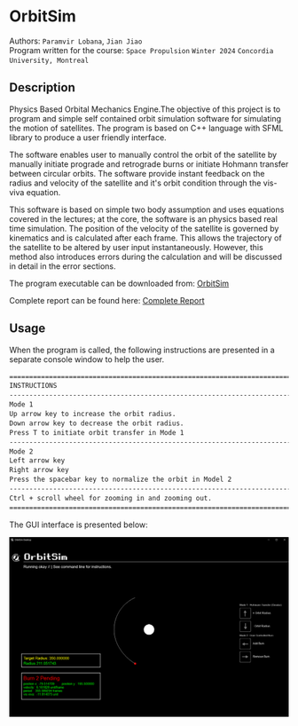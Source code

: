 # OrbitSim
Authors: ```Paramvir Lobana```, ```Jian Jiao``` \
Program written for the course: ```Space Propulsion``` ```Winter 2024``` ```Concordia University, Montreal```

## Description
Physics Based Orbital Mechanics Engine.The objective of this project is to program and simple self contained orbit simulation software for simulating the motion of satellites. The program is based on C++ language with SFML library to produce a user friendly interface.

The software enables user to manually control the orbit of the satellite by manually initiate prograde and retrograde burns or initiate Hohmann transfer between circular orbits. The software provide instant feedback on the radius and velocity of the satellite and it's orbit condition through the vis-viva equation.

This software is based on simple two body assumption and uses equations covered in the lectures; at the core, the software is an physics based real time simulation. The position of the velocity of the satellite is governed by kinematics and is calculated after each frame. This allows the trajectory of the satellite to be altered by user input instantaneously. However, this method also introduces errors during the calculation and will be discussed in detail in the error sections.


The program executable can be downloaded from:
[OrbitSim](src/x64/Release/)

Complete report can be found here: [Complete Report](report/OrbitSim.pdf)

## Usage
When the program is called, the following instructions are presented in a separate console window to help the user.
```bash
======================================================================================
INSTRUCTIONS
--------------------------------------------------------------------------------------
Mode 1
Up arrow key to increase the orbit radius.
Down arrow key to decrease the orbit radius.
Press T to initiate orbit transfer in Mode 1
--------------------------------------------------------------------------------------
Mode 2
Left arrow key
Right arrow key
Press the spacebar key to normalize the orbit in Model 2
--------------------------------------------------------------------------------------
Ctrl + scroll wheel for zooming in and zooming out.
======================================================================================
```

The GUI interface is presented below:

![Alt text](report/figures/transfer_state.png?raw=true "GUI")